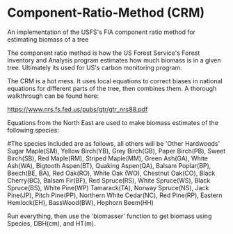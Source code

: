 # Component-Ratio-Method (CRM)
An implementation of the USFS's FIA component ratio method for estimating biomass of a tree

The component ratio method is how the US Forest Service's Forest Inventory and Analysis program estimates how much biomass is in a given tree. Ultimately its used for US's carbon monitoring program.

The CRM is a hot mess. It uses local equations to correct biases in national equations for different parts of the tree, then combines them. A thorough walkthrough can be found here:

https://www.nrs.fs.fed.us/pubs/gtr/gtr_nrs88.pdf

Equations from the North East are used to make biomass estimates of the following species: 

#The species included are as follows, all others will be 'Other Hardwoods'
Sugar Maple(SM), Yellow Birch(YB), Grey Birch(GB), Paper Birch(PB), Sweet Birch(SB), Red Maple(RM), Striped Maple(MM),
Green Ash(GA), White Ash(WA), Bigtooth Aspen(BT), Quaking Aspen(QA), Balsam Poplar(BP), Beech(BE, BA), Red Oak(RO), White Oak (WO),
Chestnut Oak(CO), Black Cherry(BC), Balsam Fir(BF), Red Spruce(RS), White Spruce(WS), Black Spruce(BS), White Pine(WP)
Tamarack(TA), Norway Spruce(NS), Jack Pine(JP), Pitch Pine(PP), Northern White Cedar(NC), Red Pine(RP), Eastern Hemlock(EH),
BassWood(BW), Hophorn Beem(HH)

Run everything, then use the 'biomasser' function to get biomass using Species, DBH(cm), and HT(m).
